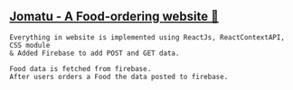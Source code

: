 ## [Jomatu - A Food-ordering website 🔗](https://jomatu-by-araf.netlify.app/)

```
Everything in website is implemented using ReactJs, ReactContextAPI, CSS module
& Added Firebase to add POST and GET data.

Food data is fetched from firebase.
After users orders a Food the data posted to firebase. 
```